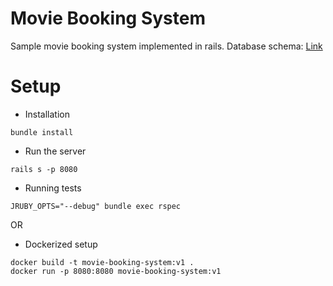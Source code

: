 # Movie Booking System

Sample movie booking system implemented in rails.
Database schema: [Link](https://ibb.co/PZ9GtC2)

# Setup
 - Installation
 ```
 bundle install
 ```

 - Run the server
 ```
 rails s -p 8080
 ```
 
 - Running tests
 ```
 JRUBY_OPTS="--debug" bundle exec rspec
 ```

 OR

 - Dockerized setup
 ```
 docker build -t movie-booking-system:v1 .
 docker run -p 8080:8080 movie-booking-system:v1  
 ```
